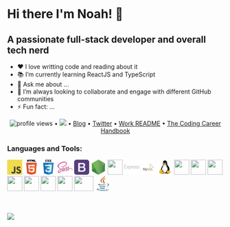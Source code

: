# Hi there I'm Noah! 👋

## A passionate full-stack developer and overall tech nerd
- ❤️ I love writting code and reading about it
- 📚 I’m currently learning ReactJS and TypeScript
- 💬 Ask me about ...
- 👯 I’m always looking to collaborate and engage with different GitHub communities
- ⚡ Fun fact: ...


</p>

<p align="center">
  <img src="https://gpvc.arturio.dev/sw-yx" alt="profile views"> •  
  <a href="https://twitter.com/intent/follow?screen_name=swyx&tw_p=followbutton"><img src="https://img.shields.io/twitter/follow/swyx?label=%40swyx&style=social"></a>  •
  <a href="https://swyx.io">Blog</a> •
  <a href="https://twitter.com/intent/follow?screen_name=swyx&tw_p=followbutton">Twitter</a> •
  <a href="https://github.com/sw-yx/README">Work README</a> •
  <a href="https://learninpublic.org/?from=GH%20README">The Coding Career Handbook</a>
</p>

<!--START_SECTION:activity-->

<h3 align="left">Languages and Tools:</h3>

<p>
  <img src=https://raw.githubusercontent.com/github/explore/80688e429a7d4ef2fca1e82350fe8e3517d3494d/topics/javascript/javascript.png height=35px width=35px>
   <img src=https://raw.githubusercontent.com/github/explore/80688e429a7d4ef2fca1e82350fe8e3517d3494d/topics/html/html.png height=35px width=35px>
   <img src=https://raw.githubusercontent.com/github/explore/80688e429a7d4ef2fca1e82350fe8e3517d3494d/topics/css/css.png height=35px width=35px>
   <img src=https://raw.githubusercontent.com/github/explore/80688e429a7d4ef2fca1e82350fe8e3517d3494d/topics/sass/sass.png height=35px width=35px>
   <img src=https://raw.githubusercontent.com/github/explore/80688e429a7d4ef2fca1e82350fe8e3517d3494d/topics/bootstrap/bootstrap.png height=35px width=35px>
   <img src=https://raw.githubusercontent.com/github/explore/80688e429a7d4ef2fca1e82350fe8e3517d3494d/topics/nodejs/nodejs.png height=35px width=35px>
   <img src=https://upload.wikimedia.org/wikipedia/commons/thumb/9/9a/Visual_Studio_Code_1.35_icon.svg/1024px-Visual_Studio_Code_1.35_icon.svg.png height=35px width=35px>
   <img src=https://raw.githubusercontent.com/github/explore/80688e429a7d4ef2fca1e82350fe8e3517d3494d/topics/express/express.png height=35px width=35px>
   <img src=https://raw.githubusercontent.com/github/explore/80688e429a7d4ef2fca1e82350fe8e3517d3494d/topics/mysql/mysql.png height=35px width=35px>
   <img src=https://raw.githubusercontent.com/github/explore/80688e429a7d4ef2fca1e82350fe8e3517d3494d/topics/linux/linux.png height=35px width=35px>
   <img src=https://cdn.iconscout.com/icon/free/png-512/adobe-xd-1869035-1583159.png height=35px width=35px>
   <img src=https://cdn.iconscout.com/icon/free/png-512/figma-1693589-1442630.png height=35px width=35px>
   <img src=https://upload.wikimedia.org/wikipedia/commons/thumb/a/af/Adobe_Photoshop_CC_icon.svg/1051px-Adobe_Photoshop_CC_icon.svg.png height=35px width=35px>
   <img src=https://upload.wikimedia.org/wikipedia/commons/thumb/6/66/Illustrator_CC_icon.png/492px-Illustrator_CC_icon.png height=35px width=35px>
   <img src=https://iconape.com/wp-content/png_logo_vector/materialize-logo.png height=35px width=35px>
   <img src=https://upload.wikimedia.org/wikipedia/commons/thumb/3/3f/Git_icon.svg/1024px-Git_icon.svg.png height=35px width=35px>
   <img src=https://github.githubassets.com/images/modules/logos_page/GitHub-Mark.png height=35px width=35px>
   <img src=https://prnewswire2-a.akamaihd.net/p/1893751/sp/189375100/thumbnail/entry_id/1_mkrd7ymg/def_height/962/def_width/1838/version/100011/type/2/q/100 height=35px width=45px>
   <img src=https://raw.githubusercontent.com/github/explore/80688e429a7d4ef2fca1e82350fe8e3517d3494d/topics/java/java.png height=35px width=35px>

</p>

<br>
<br>


<a href="https://github.com/anuraghazra/convoychat">
  <img  src="https://github-readme-stats.vercel.app/api/top-langs/?username=subhamBharadwaz&layout=compact&card_width=445&theme=" />
</a>



<!--
**Noah670/Noah670** is a ✨ _special_ ✨ repository because its `README.md` (this file) appears on your GitHub profile.

### A passionate full-stack developer and tech nerd

Here are some ideas to get you started:

- 🔭 I’m currently working on ...
- 🌱 I’m currently learning ...
- 👯 I’m looking to collaborate on ...
- 🤔 I’m looking for help with ...
- 💬 Ask me about ...
- 📫 How to reach me: ...
- 😄 Pronouns: ...
- ⚡ Fun fact: ...



-->
